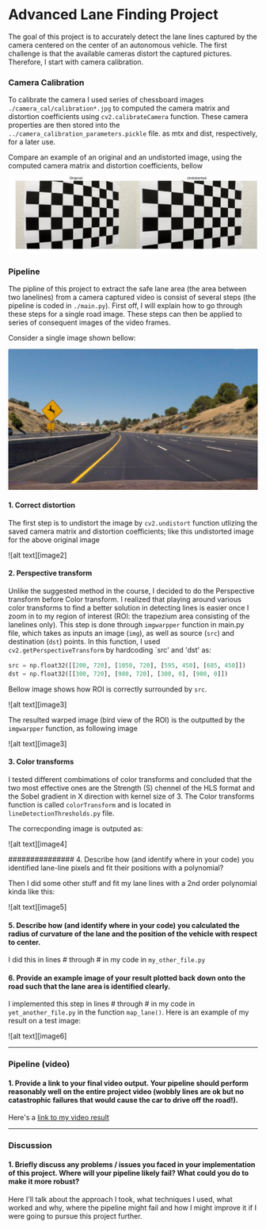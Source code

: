 # **Advanced Lane Finding Project**

The goal of this project is to accurately detect the lane lines captured by the camera centered on the center of an autonomous vehicle. The first challenge is that the available cameras distort the captured pictures. Therefore, I start with camera calibration.

### Camera Calibration

To calibrate the camera I used series of chessboard images ```./camera_cal/calibration*.jpg``` to computed the camera matrix and distortion coefficients using ```cv2.calibrateCamera``` function. These camera properties are then stored into the ```../camera_calibration_parameters.pickle``` file. as mtx and dist, respectively, for a later use.

Compare an example of an original and an undistorted image, using the computed camera matrix and distortion coefficients, bellow

![undistortion](https://github.com/hanieh-hassanzadeh/Advanced-Lane-Finder/blob/master/outputImages/undistortion.jpg)

### Pipeline

The pipline of this project to extract the safe lane area (the area between two lanelines) from a camera captured video is consist of several steps (the pipeline is coded in ```./main.py```). First off, I will explain how to go through these steps for a single road image. These steps can then be applied to series of consequent images of the video frames.

Consider a single image shown bellow:

![test image](https://github.com/hanieh-hassanzadeh/Advanced-Lane-Finder/blob/master/test_images/test2.jpg)
 

#### 1. Correct distortion
The first step is to undistort the image by ```cv2.undistort``` function utlizing the saved camera matrix and distortion coefficients; like this undistorted image for the above original image

![alt text][image2]

#### 2. Perspective transform
Unlike the suggested method in the course, I decided to do the Perspective transform before Color transform. I realized that playing around various color transforms to find a better solution in detecting lines is easier once I zoom in to my region of interest (ROI: the trapezium area consisting of the lanelines only). This step is done through ```imgwarpper``` function in main.py file, which takes as inputs an image (`img`), as well as source (`src`) and destination (`dst`) points. In this function, I used ```cv2.getPerspectiveTransform``` by hardcoding `src' and 'dst' as:

```python
src = np.float32([[200, 720], [1050, 720], [595, 450], [685, 450]])
dst = np.float32([[300, 720], [980, 720], [300, 0], [980, 0]])
```
Bellow image shows how ROI is correctly surrounded by `src`.

![alt text][image3]

The resulted warped image (bird view of the ROI) is the outputted by the ```imgwarpper``` function, as following image

![alt text][image3]


#### 3. Color transforms

I tested different combimations of color transforms and concluded that the two most effective ones are the Strength (S) chennel of the HLS format and the Sobel gradient in X direction with kernel size of 3. The Color transforms function is called ```colorTransform``` and is located in `lineDetectionThresholds.py` file.

The correcponding image is outputed as:

![alt text][image4]

############### 4. Describe how (and identify where in your code) you identified lane-line pixels and fit their positions with a polynomial?

Then I did some other stuff and fit my lane lines with a 2nd order polynomial kinda like this:

![alt text][image5]

#### 5. Describe how (and identify where in your code) you calculated the radius of curvature of the lane and the position of the vehicle with respect to center.

I did this in lines # through # in my code in `my_other_file.py`

#### 6. Provide an example image of your result plotted back down onto the road such that the lane area is identified clearly.

I implemented this step in lines # through # in my code in `yet_another_file.py` in the function `map_lane()`.  Here is an example of my result on a test image:

![alt text][image6]

---

### Pipeline (video)

#### 1. Provide a link to your final video output.  Your pipeline should perform reasonably well on the entire project video (wobbly lines are ok but no catastrophic failures that would cause the car to drive off the road!).

Here's a [link to my video result](./project_video.mp4)

---

### Discussion

#### 1. Briefly discuss any problems / issues you faced in your implementation of this project.  Where will your pipeline likely fail?  What could you do to make it more robust?

Here I'll talk about the approach I took, what techniques I used, what worked and why, where the pipeline might fail and how I might improve it if I were going to pursue this project further.  

